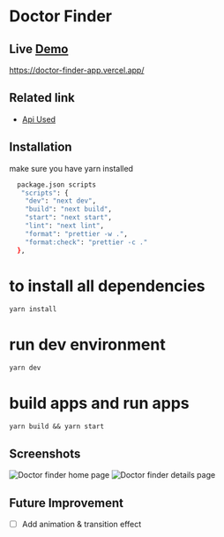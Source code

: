 # Doctor Finder

## Live [Demo](https://doctor-finder-app.vercel.app/)

https://doctor-finder-app.vercel.app/

## Related link

- [Api Used](https://run.mocky.io/v3/c9a2b598-9c93-4999-bd04-0194839ef2dc)

## Installation

make sure you have yarn installed

```sh
  package.json scripts
   "scripts": {
    "dev": "next dev",
    "build": "next build",
    "start": "next start",
    "lint": "next lint",
    "format": "prettier -w .",
    "format:check": "prettier -c ."
  },

```

# to install all dependencies

```
yarn install
```

# run dev environment

```
yarn dev
```

# build apps and run apps

```
yarn build && yarn start
```

## Screenshots

![Doctor finder home page](https://res.cloudinary.com/itdel/image/upload/v1643022799/doctor-finder-landing_vycjvf.png)
![Doctor finder details page](https://res.cloudinary.com/itdel/image/upload/v1643022892/doctor-finder-details_mr9u15.png)

## Future Improvement

- [ ] Add animation & transition effect
